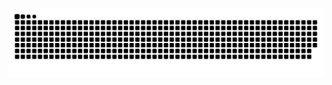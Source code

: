 ![Snake animation](https://github.com/luiza-felix/luiza-felix/blob/output/github-contribution-grid-snake-dark.svg)
